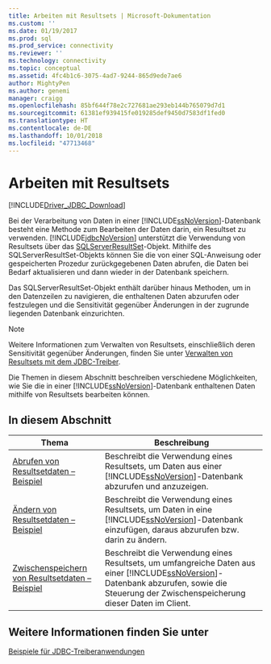 ```yaml
---
title: Arbeiten mit Resultsets | Microsoft-Dokumentation
ms.custom: ''
ms.date: 01/19/2017
ms.prod: sql
ms.prod_service: connectivity
ms.reviewer: ''
ms.technology: connectivity
ms.topic: conceptual
ms.assetid: 4fc4b1c6-3075-4ad7-9244-865d9ede7ae6
author: MightyPen
ms.author: genemi
manager: craigg
ms.openlocfilehash: 85bf644f78e2c727681ae293eb144b765079d7d1
ms.sourcegitcommit: 61381ef939415fe019285def9450d7583df1fed0
ms.translationtype: HT
ms.contentlocale: de-DE
ms.lasthandoff: 10/01/2018
ms.locfileid: "47713468"
---
```

# <a name="working-with-result-sets"></a>Arbeiten mit Resultsets

[!INCLUDE[Driver_JDBC_Download](../../includes/driver_jdbc_download.md)]

Bei der Verarbeitung von Daten in einer [!INCLUDE[ssNoVersion](../../includes/ssnoversion-md.md)]-Datenbank besteht eine Methode zum Bearbeiten der Daten darin, ein Resultset zu verwenden. [!INCLUDE[jdbcNoVersion](../../includes/jdbcnoversion_md.md)] unterstützt die Verwendung von Resultsets über das [SQLServerResultSet](../../connect/jdbc/reference/sqlserverresultset-class.md)-Objekt. Mithilfe des SQLServerResultSet-Objekts können Sie die von einer SQL-Anweisung oder gespeicherten Prozedur zurückgegebenen Daten abrufen, die Daten bei Bedarf aktualisieren und dann wieder in der Datenbank speichern.  
  
Das SQLServerResultSet-Objekt enthält darüber hinaus Methoden, um in den Datenzeilen zu navigieren, die enthaltenen Daten abzurufen oder festzulegen und die Sensitivität gegenüber Änderungen in der zugrunde liegenden Datenbank einzurichten.  
  
> [!NOTE]  
> Weitere Informationen zum Verwalten von Resultsets, einschließlich deren Sensitivität gegenüber Änderungen, finden Sie unter [Verwalten von Resultsets mit dem JDBC-Treiber](../../connect/jdbc/managing-result-sets-with-the-jdbc-driver.md).  
  
Die Themen in diesem Abschnitt beschreiben verschiedene Möglichkeiten, wie Sie die in einer [!INCLUDE[ssNoVersion](../../includes/ssnoversion-md.md)]-Datenbank enthaltenen Daten mithilfe von Resultsets bearbeiten können.  
  
## <a name="in-this-section"></a>In diesem Abschnitt  
  
| Thema                                                                                        | Beschreibung                                                                                                                                                                                          |
| -------------------------------------------------------------------------------------------- | ---------------------------------------------------------------------------------------------------------------------------------------------------------------------------------------------------- |
| [Abrufen von Resultsetdaten – Beispiel](../../connect/jdbc/retrieving-result-set-data-sample.md) | Beschreibt die Verwendung eines Resultsets, um Daten aus einer [!INCLUDE[ssNoVersion](../../includes/ssnoversion-md.md)]-Datenbank abzurufen und anzuzeigen.                                                         |
| [Ändern von Resultsetdaten – Beispiel](../../connect/jdbc/modifying-result-set-data-sample.md)   | Beschreibt die Verwendung eines Resultsets, um Daten in eine [!INCLUDE[ssNoVersion](../../includes/ssnoversion-md.md)]-Datenbank einzufügen, daraus abzurufen bzw. darin zu ändern.                                                      |
| [Zwischenspeichern von Resultsetdaten – Beispiel](../../connect/jdbc/caching-result-set-data-sample.md)       | Beschreibt die Verwendung eines Resultsets, um umfangreiche Daten aus einer [!INCLUDE[ssNoVersion](../../includes/ssnoversion-md.md)]-Datenbank abzurufen, sowie die Steuerung der Zwischenspeicherung dieser Daten im Client. |
  
## <a name="see-also"></a>Weitere Informationen finden Sie unter

 [Beispiele für JDBC-Treiberanwendungen](../../connect/jdbc/sample-jdbc-driver-applications.md)  
  
